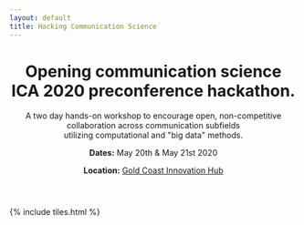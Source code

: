 ```yaml
---
layout: default
title: Hacking Communication Science
---
```


<header>
<h1>Opening communication science<br />
ICA 2020 preconference hackathon.</h1>
<p>A two day hands-on workshop to encourage open, non-competitive collaboration across communication subfields <br/> 
utilizing computational and "big data" methods.</p>
<p><b>Dates:</b> May 20th & May 21st 2020 </p> 
<p><b>Location:</b> <a href="https://www.gchub.com.au/">Gold Coast Innovation Hub</a></p>
</header>

{% include tiles.html %}
